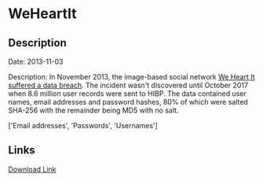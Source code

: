 # WeHeartIt

## Description

Date: 2013-11-03

Description:
In November 2013, the image-based social network <a href="http://help.weheartit.com/customer/portal/articles/2889018" target="_blank" rel="noopener">We Heart It suffered a data breach</a>. The incident wasn't discovered until October 2017 when 8.6 million user records were sent to HIBP. The data contained user names, email addresses and password hashes, 80% of which were salted SHA-256 with the remainder being MD5 with no salt.


['Email addresses', 'Passwords', 'Usernames']

## Links

[Download Link](https://link-to.net/1229997/853.2042368547067/dynamic/?r=d2VoZWFydGl0LmNvbQ==)